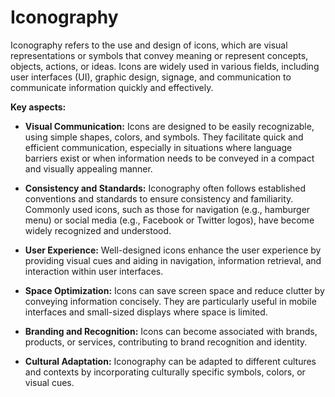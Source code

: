 # Iconography

Iconography refers to the use and design of icons, which are visual representations or symbols that convey meaning or represent concepts, objects, actions, or ideas. Icons are widely used in various fields, including user interfaces (UI), graphic design, signage, and communication to communicate information quickly and effectively.

**Key aspects:**

* **Visual Communication:** Icons are designed to be easily recognizable, using simple shapes, colors, and symbols. They facilitate quick and efficient communication, especially in situations where language barriers exist or when information needs to be conveyed in a compact and visually appealing manner.

* **Consistency and Standards:** Iconography often follows established conventions and standards to ensure consistency and familiarity. Commonly used icons, such as those for navigation (e.g., hamburger menu) or social media (e.g., Facebook or Twitter logos), have become widely recognized and understood.

* **User Experience:** Well-designed icons enhance the user experience by providing visual cues and aiding in navigation, information retrieval, and interaction within user interfaces.

* **Space Optimization:** Icons can save screen space and reduce clutter by conveying information concisely. They are particularly useful in mobile interfaces and small-sized displays where space is limited.

* **Branding and Recognition:** Icons can become associated with brands, products, or services, contributing to brand recognition and identity.

* **Cultural Adaptation:** Iconography can be adapted to different cultures and contexts by incorporating culturally specific symbols, colors, or visual cues.
